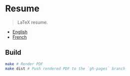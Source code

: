 # Resume

> LaTeX resume.

* [English](https://valeriangalliat.github.io/cv/cv.en.pdf)
* [French](https://valeriangalliat.github.io/cv/cv.fr.pdf)

## Build

```sh
make # Render PDF
make dist # Push rendered PDF to the `gh-pages` branch
```
